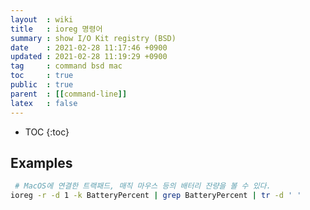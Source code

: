 ```yaml
---
layout  : wiki
title   : ioreg 명령어
summary : show I/O Kit registry (BSD)
date    : 2021-02-28 11:17:46 +0900
updated : 2021-02-28 11:19:29 +0900
tag     : command bsd mac
toc     : true
public  : true
parent  : [[command-line]]
latex   : false
---
```

* TOC
{:toc}

## Examples

```sh
 # MacOS에 연결한 트랙패드, 매직 마우스 등의 배터리 잔량을 볼 수 있다.
ioreg -r -d 1 -k BatteryPercent | grep BatteryPercent | tr -d ' '
```
